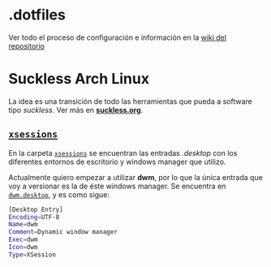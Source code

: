# .dotfiles

Ver todo el proceso de configuración e información en la [wiki del repositorio](https://github.com/FernandezGFG/.dotfiles/wiki)

# Suckless Arch Linux
La idea es una transición de todo las herramientas que pueda a software tipo *suckless*. Ver más en [**suckless.org**](suckless.org).

## [`xsessions`](xsessions)
En la carpeta [`xsessions`](xsessions) se encuentran las entradas *.desktop* con los diferentes entornos de escritorio y windows manager que utilizo.

Actualmente quiero empezar a utilizar **dwm**, por lo que la única entrada que voy a versionar es la de éste windows manager. Se encuentra en [`dwm.desktop`](xsessions/dwm.desktop), y es como sigue:

```sh
[Desktop Entry]
Encoding=UTF-8
Name=dwm
Comment=Dynamic window manager
Exec=dwm
Icon=dwm
Type=XSession
```